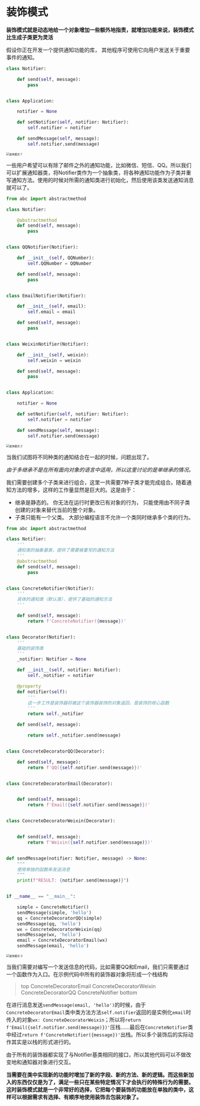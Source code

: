 # 装饰模式

**装饰模式就是动态地给一个对象增加一些额外地指责，就增加功能来说，装饰模式比生成子类更为灵活**

假设你正在开发一个提供通知功能的库， 其他程序可使用它向用户发送关于重要事件的通知。

```python
class Notifier:

    def send(self, message):
        pass


class Application:

    notifier = None

    def setNotifier(self, notifier: Notifier):
        self.notifier = notifier

    def sendMessage(self, message):
        self.notifier.send(message)
```

<img src="src\装饰模式-1.jpg" alt="装饰模式-1" style="zoom:50%;" />

一些用户希望可以有除了邮件之外的通知功能，比如微信、短信、QQ。所以我们可以扩展通知器类，将Notifier类作为一个抽象类，将各种通知功能作为子类并重写通知方法。使用的时候对所需的通知类进行初始化，然后使用该类发送通知消息就可以了。

```python
from abc import abstractmethod

class Notifier:

    @abstractmethod
    def send(self, message):
        pass


class QQNotifier(Notifier):

    def __init__(self, QQNumber):
        self.QQNumber = QQNumber

    def send(self, message):
        pass


class EmailNotifier(Notifier):

    def __init__(self, email):
        self.email = email

    def send(self, message):
        pass


class WeixinNotifier(Notifier):

    def __init__(self, weixin):
        self.weixin = weixin

    def send(self, message):
        pass


class Application:

    notifier = None

    def setNotifier(self, notifier: Notifier):
        self.notifier = notifier

    def sendMessage(self, message):
        self.notifier.send(message)
```

<img src="src\装饰模式-2.jpg" alt="装饰模式-2" style="zoom:50%;" />

当我们试图将不同种类的通知结合在一起的时候，问题出现了。

*由于多继承不是在所有面向对象的语言中适用，所以这里讨论的是单继承的情况。*

我们需要创建多个子类来进行组合，这里一共需要7种子类才能完成组合。随着通知方法的增多，这样的工作量显然是巨大的。这是由于：

- 继承是静态的。 你无法在运行时更改已有对象的行为， 只能使用由不同子类创建的对象来替代当前的整个对象。
- 子类只能有一个父类。 大部分编程语言不允许一个类同时继承多个类的行为。

```python
from abc import abstractmethod

class Notifier:
    '''
    通知类的抽象基类，提供了需要被重写的通知方法
    '''
    @abstractmethod
    def send(self, message):
        pass


class ConcreteNotifier(Notifier):
    '''
    具体的通知类（默认类），提供了基础的通知方法
    '''

    def send(self, message):
        return f'ConcreteNotifier({message})'


class Decorator(Notifier):
    '''
    基础的装饰类
    '''
    _notifier: Notifier = None

    def __init__(self, notifier: Notifier):
        self._notifier = notifier

    @property
    def notifier(self):
        '''
        这一步工作是装饰器将被这个装饰器装饰的对象返回，是装饰的核心函数
        '''
        return self._notifier

    def send(self, message):

        return self._notifier.send(message)


class ConcreteDecoratorQQ(Decorator):

    def send(self, message):
        return f'QQ({self.notifier.send(message)})'


class ConcreteDecoratorEmail(Decorator):


    def send(self, message):
        return f'Email({self.notifier.send(message)})'


class ConcreteDecoratorWeixin(Decorator):


    def send(self, message):
        return f'Weixin({self.notifier.send(message)})'


def sendMessage(notifier: Notifier, message) -> None:
    """
    使用单独的函数来发送消息
    """
    print(f"RESULT: {notifier.send(message)}")


if __name__ == "__main__":

    simple = ConcreteNotifier()
    sendMessage(simple, 'hello')
    qq = ConcreteDecoratorQQ(simple)
    sendMessage(qq, 'hello')
    wx = ConcreteDecoratorWeixin(qq)
    sendMessage(wx, 'hello')
    email = ConcreteDecoratorEmail(wx)
    sendMessage(email, 'hello')
```

<img src="src\装饰模式-3.jpg" alt="装饰模式-3" style="zoom:50%;" />

当我们需要对编写一个发送信息的代码，比如需要QQ和Email，我们只需要通过一个函数作为入口。在示例代码中所有的装饰器对象将形成一个栈结构

> top
> ConcreteDecoratorEmail
> ConcreteDecoratorWeixin
> ConcreteDecoratorQQ
> ConcreteNotifier
> bottom

在进行消息发送`sendMessage(email, 'hello')`的时候，由于`ConcreteDecoratorEmail`类中类方法方法`self.notifier`返回的是实例化`email`时传入的对象`wx: ConcreteDecoratorWeixin`；所以将`return f'Email({self.notifier.send(message)})'`压栈……最后在`ConcreteNotifier`类中经过`return f'ConcreteNotifier({message})'`出栈。所以多个装饰后的实际动作其实是以栈的形式进行的。

由于所有的装饰器都实现了与Notifier基类相同的接口，所以其他代码可以不做改变地和通知器对象进行交互。

**当需要在类中实现新的功能时增加了新的字段、新的方法、新的逻辑。而这些新加入的东西仅仅是为了，满足一些只在某些特定情况下才会执行的特殊行为的需要。这时装饰模式就是一个非常好的选择，它把每个要装饰的功能放在单独的类中，这样可以根据需求有选择、有顺序地使用装饰去包装对象了。**



